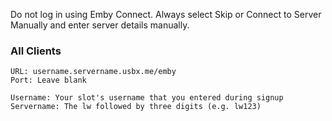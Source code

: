 <c><p class="callout warning">Do not log in using Emby Connect. Always select Skip or Connect to Server Manually and enter server details manually.</p></c>

### All Clients

```
URL: username.servername.usbx.me/emby
Port: Leave blank

Username: Your slot's username that you entered during signup
Servername: The lw followed by three digits (e.g. lw123)
```